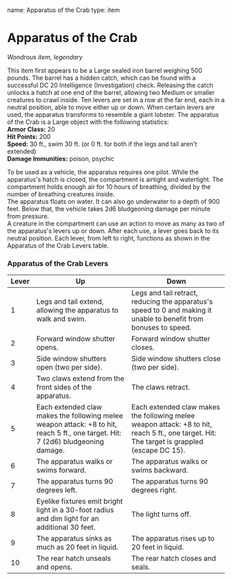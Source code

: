 name: Apparatus of the Crab
type: item

# Apparatus of the Crab 
_Wondrous item, legendary_ 

This item first appears to be a Large sealed iron barrel weighing 500 pounds. The barrel has a hidden catch, which can be found with a successful DC 20 Intelligence (Investigation) check. Releasing the catch unlocks a hatch at one end of the barrel, allowing two Medium or smaller creatures to crawl inside. Ten levers are set in a row at the far end, each in a neutral position, able to move either up or down. When certain levers are used, the apparatus transforms to resemble a giant lobster. The apparatus of the Crab is a Large object with the following statistics:    
**Armor Class:** 20    
**Hit Points:** 200    
**Speed:** 30 ft., swim 30 ft. (or 0 ft. for both if the legs and tail aren't extended)    
**Damage Immunities:** poison, psychic 

To be used as a vehicle, the apparatus requires one pilot. While the apparatus's hatch is closed, the compartment is airtight and watertight. The compartment holds enough air for 10 hours of breathing, divided by the number of breathing creatures inside.    
The apparatus floats on water. It can also go underwater to a depth of 900 feet. Below that, the vehicle takes 2d6 bludgeoning damage per minute from pressure.    
A creature in the compartment can use an action to move as many as two of the apparatus's levers up or down. After each use, a lever goes back to its neutral position. Each lever, from left to right, functions as shown in the Apparatus of the Crab Levers table. 

### Apparatus of the Crab Levers
| Lever | Up                                                                                                                               | Down                                                                                                                                        |
|-------|----------------------------------------------------------------------------------------------------------------------------------|---------------------------------------------------------------------------------------------------------------------------------------------|
| 1     | Legs and tail extend, allowing the apparatus to walk and swim.                                                                   | Legs and tail retract, reducing the apparatus's speed to 0 and making it unable to benefit from bonuses to speed.                           |
| 2     | Forward window shutter opens.                                                                                                    | Forward window shutter closes.                                                                                                              |
| 3     | Side window shutters open (two per side).                                                                                        | Side window shutters close (two per side).                                                                                                  |
| 4     | Two claws extend from the front sides of the apparatus.                                                                          | The claws retract.                                                                                                                          |
| 5     | Each extended claw makes the following melee weapon attack: +8 to hit, reach 5 ft., one target. Hit: 7 (2d6) bludgeoning damage. | Each extended claw makes the following melee weapon attack: +8 to hit, reach 5 ft., one target. Hit: The target is grappled (escape DC 15). |
| 6     | The apparatus walks or swims forward.                                                                                            | The apparatus walks or swims backward.                                                                                                      |
| 7     | The apparatus turns 90 degrees left.                                                                                             | The apparatus turns 90 degrees right.                                                                                                       |
| 8     | Eyelike fixtures emit bright light in a 30-foot radius and dim light for an additional 30 feet.                                  | The light turns off.                                                                                                                        |
| 9     | The apparatus sinks as much as 20 feet in liquid.                                                                                | The apparatus rises up to 20 feet in liquid.                                                                                                |
| 10    | The rear hatch unseals and opens.                                                                                                | The rear hatch closes and seals.                                                                                                            |